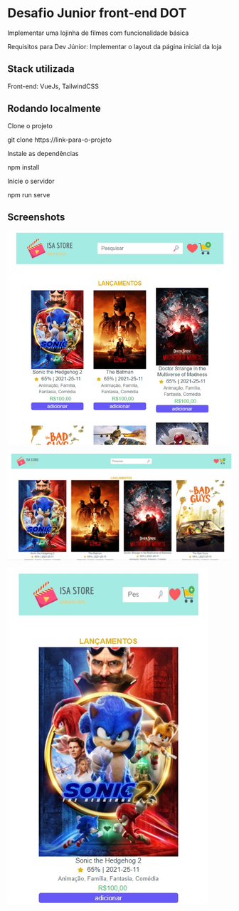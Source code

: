 # Desafio Junior front-end DOT

Implementar uma lojinha de filmes com funcionalidade básica

Requisitos para Dev Júnior:
Implementar o layout da página inicial da loja





## Stack utilizada

Front-end: VueJs, TailwindCSS



## Rodando localmente

Clone o projeto

  git clone https://link-para-o-projeto


Instale as dependências

  npm install


Inicie o servidor

  npm run serve



## Screenshots

![App Screenshot](https://github.com/isabellacarollina/lojinha-filmes/blob/main/telas/tela1.jpeg)

![App Screenshot](https://github.com/isabellacarollina/lojinha-filmes/blob/main/telas/tela2.jpeg)

![App Screenshot](https://github.com/isabellacarollina/lojinha-filmes/blob/main/telas/tela3.jpeg)
